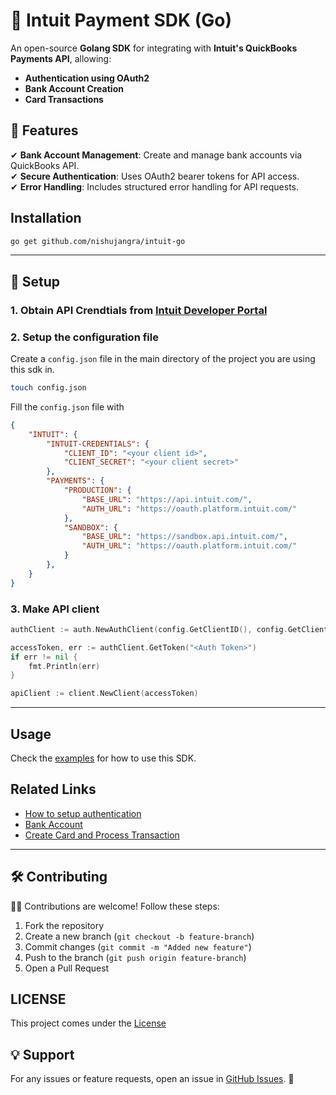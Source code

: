 # 🏦 Intuit Payment SDK (Go)

An open-source **Golang SDK** for integrating with **Intuit's QuickBooks Payments API**, allowing:

- **Authentication using OAuth2**
- **Bank Account Creation**
- **Card Transactions**

## 🚀 Features
✔ **Bank Account Management**: Create and manage bank accounts via QuickBooks API.  
✔ **Secure Authentication**: Uses OAuth2 bearer tokens for API access.  
✔ **Error Handling**: Includes structured error handling for API requests.


## Installation
```sh
go get github.com/nishujangra/intuit-go
```

---

## 🔑 Setup

### 1. Obtain API Crendtials from [Intuit Developer Portal](https://developer.intuit.com/)

### 2. Setup the configuration file

Create a `config.json` file in the main directory of the project you are using this sdk in.

```sh
touch config.json
```

Fill the `config.json` file with

```json
{
    "INTUIT": {
        "INTUIT-CREDENTIALS": {
            "CLIENT_ID": "<your client id>",
            "CLIENT_SECRET": "<your client secret>"
        },
        "PAYMENTS": {
            "PRODUCTION": {
                "BASE_URL": "https://api.intuit.com/",
                "AUTH_URL": "https://oauth.platform.intuit.com/"
            },
            "SANDBOX": {
                "BASE_URL": "https://sandbox.api.intuit.com/",
                "AUTH_URL": "https://oauth.platform.intuit.com/"
            }
        },
    }
}
```

### 3. Make API client

```go
authClient := auth.NewAuthClient(config.GetClientID(), config.GetClientSecret(), config.GetPaymentsBaseURL())

accessToken, err := authClient.GetToken("<Auth Token>")
if err != nil {
	fmt.Println(err)
}

apiClient := client.NewClient(accessToken)
```

---

## Usage
Check the [examples](examples/) for how to use this SDK.



## Related Links

- [How to setup authentication](docs/Auth.md)
- [Bank Account](docs/BankAccount.md)
- [Create Card and Process Transaction](docs/Card.md)
---

## 🛠 Contributing

👨‍💻 Contributions are welcome! Follow these steps:

1. Fork the repository
2. Create a new branch (`git checkout -b feature-branch`)
3. Commit changes (`git commit -m "Added new feature"`)
4. Push to the branch (`git push origin feature-branch`)
5. Open a Pull Request

## LICENSE

This project comes under the [License](LICENSE.md)

## 💡 Support
For any issues or feature requests, open an issue in [GitHub Issues](https://github.com/nishujangra/intuit-go/issues). 🚀